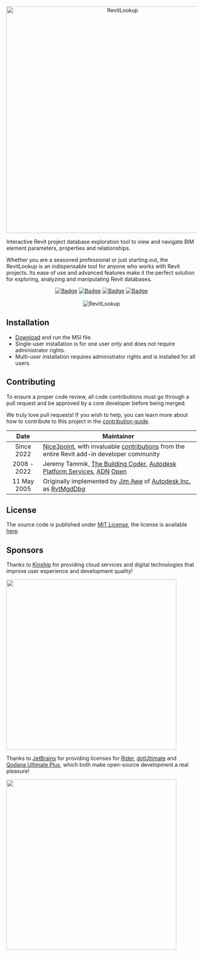 <div align="center">
    <picture>
        <source media="(prefers-color-scheme: dark)" srcset="https://github-production-user-asset-6210df.s3.amazonaws.com/20504884/243138822-e25cbe43-91ce-4c90-9fbd-e0c6c9f9996c.png">
        <img alt="RevitLookup" width="600" src="https://github-production-user-asset-6210df.s3.amazonaws.com/20504884/243138821-45a22919-4865-478e-8cfe-dc6288646d44.png">
    </picture>
</div>

Interactive Revit project database exploration tool to view and navigate BIM element parameters, properties and relationships.

Whether you are a seasoned professional or just starting out, the RevitLookup is an indispensable tool for anyone who works with Revit projects. Its ease of use and advanced features make it the perfect solution for exploring, analyzing and manipulating Revit databases.
<div align="center">
<a href="https://github.com/jeremytammik/RevitLookup/releases/latest"><img src="https://img.shields.io/github/v/release/jeremytammik/RevitLookup?style=for-the-badge" alt="Badge"></a>
<a href="https://github.com/jeremytammik/RevitLookup/releases/latest"><img src="https://img.shields.io/github/downloads/jeremytammik/RevitLookup/total?style=for-the-badge" alt="Badge"></a>
<a href="https://github.com/jeremytammik/RevitLookup/commits/dev"><img src="https://img.shields.io/github/last-commit/jeremytammik/RevitLookup/dev?style=for-the-badge" alt="Badge"></a>
<a href="https://actions-badge.atrox.dev/jeremytammik/RevitLookup/goto?ref=dev"><img src="https://img.shields.io/endpoint.svg?url=https%3A%2F%2Factions-badge.atrox.dev%2Fjeremytammik%2FRevitLookup%2Fbadge%3Fref%3Ddev&style=for-the-badge" alt="Badge"></a>
</div>
<br/>
<div align="center">
    <picture>
        <source media="(prefers-color-scheme: dark)" srcset="https://github.com/user-attachments/assets/9ea2b54b-dc82-4338-97cc-07b30119a23e">
        <img alt="RevitLookup" src="https://github.com/user-attachments/assets/7d936ccd-3476-4ecf-b000-e1c3099ae5af">
    </picture>
</div>

## Installation

- [Download](https://github.com/jeremytammik/RevitLookup/releases/latest) and run the MSI file.
- Single-user installation is for one user only and does not require administrator rights.
- Multi-user installation requires administrator rights and is installed for all users.

## Contributing

To ensure a proper code review, all code contributions must go through a pull request and be approved by a core developer before being merged.

We truly love pull requests! If you wish to help, you can learn more about how to contribute to this project in the [contribution guide](Contributing.md).

|    Date     | Maintainer                                                                                                                                                                                                    |
|:-----------:|---------------------------------------------------------------------------------------------------------------------------------------------------------------------------------------------------------------|
| Since 2022  | [Nice3point](https://github.com/Nice3point), with invaluable [contributions](https://github.com/jeremytammik/RevitLookup/graphs/contributors) from the entire Revit add-in developer community                |
| 2008 - 2022 | Jeremy Tammik, [The Building Coder](http://thebuildingcoder.typepad.com), [Autodesk Platform Services](https://aps.autodesk.com/), [ADN](http://www.autodesk.com/adn) [Open](http://www.autodesk.com/adnopen) |
| 11 May 2005 | Originally implemented by [Jim Awe](https://www.linkedin.com/in/james-awe-4630a94/) of [Autodesk Inc.](https://www.autodesk.com) as [RvtMgdDbg](https://thebuildingcoder.typepad.com/blog/2009/02/rvtmgddbg.html)  |

## License

The source code is published under [MIT License](http://opensource.org/licenses/MIT), the license is available [here](License.md).

## Sponsors

Thanks to [Kinship](https://kinship.io/) for providing cloud services and digital technologies that improve user experience and development quality!

[<img src="https://github.com/user-attachments/assets/b0d772fd-db50-4dd3-81ae-3c19df69dbb5" width="450" />](https://jetbrains.com/)

Thanks to [JetBrains](https://jetbrains.com) for providing licenses for [Rider](https://jetbrains.com/rider), [dotUltimate](https://www.jetbrains.com/dotnet/) and [Qodana Ultimate Plus](https://www.jetbrains.com/qodana/), which both
make open-source development a real pleasure!

[<img src="https://user-images.githubusercontent.com/20504884/217069735-6cb06fda-f07a-4bee-a92d-ad4dbc0ab428.png" width="450" />](https://jetbrains.com/)
